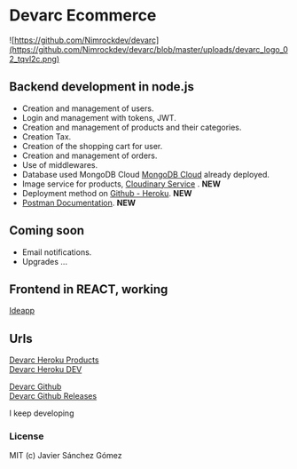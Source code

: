 # Devarc Ecommerce


![https://github.com/Nimrockdev/devarc](https://github.com/Nimrockdev/devarc/blob/master/uploads/devarc_logo_02_tqvl2c.png)


## Backend development in node.js

- Creation and management of users.
- Login and management with tokens, JWT.
- Creation and management of products and their categories.
- Creation Tax.
- Creation of the shopping cart for user.
- Creation and management of orders.
- Use of middlewares.
- Database used MongoDB Cloud [MongoDB Cloud](https://cloud.mongodb.com/ "MongoDB Cloud") already deployed.
- Image service for products, [Cloudinary Service](https://cloudinary.com/ "Cloudinary Service") .  **NEW**
- Deployment method on [Github - Heroku](https://devarc.herokuapp.com/products "Github - Heroku"). **NEW**  
- [Postman Documentation](https://documenter.getpostman.com/view/4424097/TVzVgaPa "Postman Documentation"). **NEW**  


## Coming soon
- Email notifications.
- Upgrades ...  



## Frontend in REACT, working
[Ideapp](https://github.com/Nimrockdev/ideapp "Ideapp")

## Urls 
[Devarc Heroku Products](https://devarc.herokuapp.com/products "Devarc Heroku Products")  
[Devarc Heroku DEV](https://devarc.herokuapp.com/dev "Devarc Heroku DEV")  

[Devarc Github](https://github.com/Nimrockdev/devarc)  
[Devarc Github Releases](https://github.com/Nimrockdev/devarc/releases)

I keep developing


### License
MIT (c) Javier Sánchez Gómez
